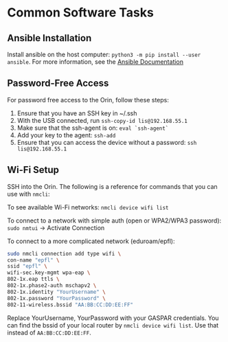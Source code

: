 # Common Software Tasks

## Ansible Installation 

Install ansible on the host computer: `python3 -m pip install --user ansible`. For more information, see the [Ansible Documentation](https://docs.ansible.com/ansible/latest/installation_guide/intro_installation.html#installing-and-upgrading-ansible-with-pip)

## Password-Free Access

For password free access to the Orin, follow these steps: 

1. Ensure that you have an SSH key in ~/.ssh 
2. With the USB connected, run `ssh-copy-id lis@192.168.55.1`
3. Make sure that the ssh-agent is on: ``eval `ssh-agent` `` 
4. Add your key to the agent: `ssh-add`
5. Ensure that you can access the device without a password: `ssh lis@192.168.55.1`


## Wi-Fi Setup

SSH into the Orin. The following is a reference for commands that you can use with `nmcli`: 

To see available Wi-Fi networks: `nmcli device wifi list`

To connect to a network with simple auth (open or WPA2/WPA3 password): `sudo nmtui` -> Activate Connection

To connect to a more complicated network (eduroam/epfl): 
```bash
sudo nmcli connection add type wifi \
con-name "epfl" \
ssid "epfl" \
wifi-sec.key-mgmt wpa-eap \
802-1x.eap ttls \
802-1x.phase2-auth mschapv2 \
802-1x.identity "YourUsername" \
802-1x.password "YourPassword" \
802-11-wireless.bssid "AA:BB:CC:DD:EE:FF"
```

Replace YourUsername, YourPassword with your GASPAR credentials. You can find the bssid of your local router by `nmcli device wifi list`. Use that instead of `AA:BB:CC:DD:EE:FF`.
